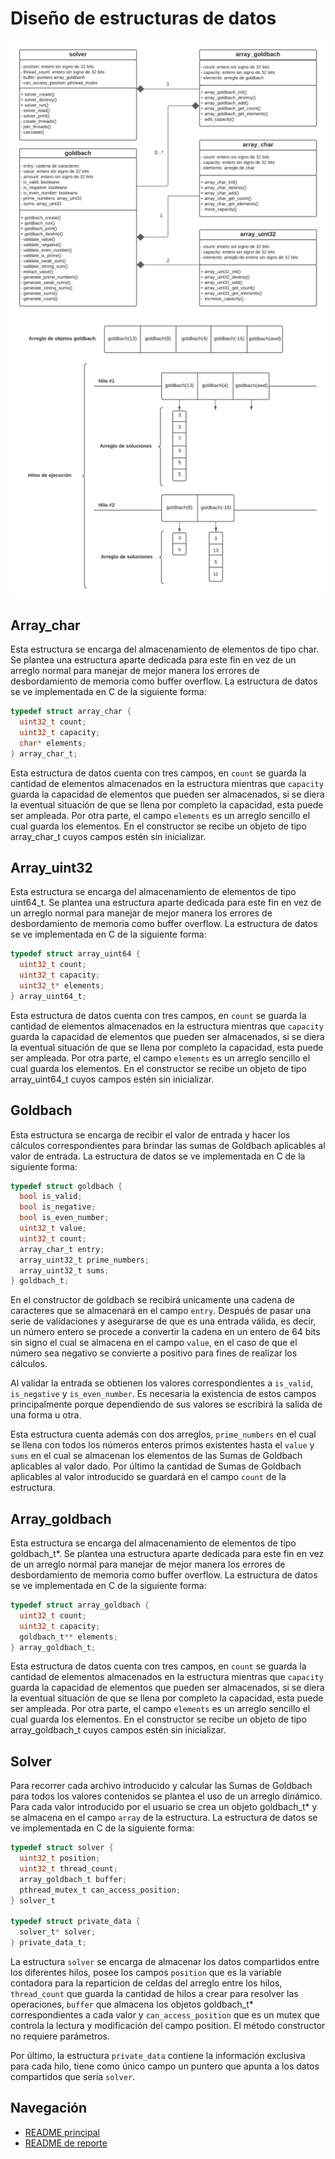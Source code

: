 # **Diseño de estructuras de datos**

![Diagrama UML](../images/goldbachStructures.png "Diagrama UML")
![Diagrama explicativo](../images/memoryDiagram.png "Diagrama de memoria")

## Array_char

Esta estructura se encarga del almacenamiento de elementos de tipo char. Se plantea una estructura aparte dedicada para este fin en vez de un arreglo normal para manejar de mejor manera los errores de desbordamiento de memoria como buffer overflow. La estructura de datos se ve implementada en C de la siguiente forma:

```C
typedef struct array_char {
  uint32_t count;
  uint32_t capacity;
  char* elements;
} array_char_t;
```

Esta estructura de datos cuenta con tres campos, en ```count``` se guarda la cantidad de elementos almacenados en la estructura mientras que ```capacity``` guarda la capacidad de elementos que pueden ser almacenados, si se diera la eventual situación de que se llena por completo la capacidad, esta puede ser ampleada. Por otra parte, el campo ```elements``` es un arreglo sencillo el cual guarda los elementos. En el constructor se recibe un objeto de tipo array_char_t cuyos campos estén sin inicializar.
## Array_uint32

Esta estructura se encarga del almacenamiento de elementos de tipo uint64_t. Se plantea una estructura aparte dedicada para este fin en vez de un arreglo normal para manejar de mejor manera los errores de desbordamiento de memoria como buffer overflow. La estructura de datos se ve implementada en C de la siguiente forma:

```C
typedef struct array_uint64 {
  uint32_t count;
  uint32_t capacity;
  uint32_t* elements;
} array_uint64_t;
```

Esta estructura de datos cuenta con tres campos, en ```count``` se guarda la cantidad de elementos almacenados en la estructura mientras que ```capacity``` guarda la capacidad de elementos que pueden ser almacenados, si se diera la eventual situación de que se llena por completo la capacidad, esta puede ser ampleada. Por otra parte, el campo ```elements``` es un arreglo sencillo el cual guarda los elementos. En el constructor se recibe un objeto de tipo array_uint64_t cuyos campos estén sin inicializar.

## Goldbach

Esta estructura se encarga de recibir el valor de entrada y hacer los cálculos correspondientes para brindar las sumas de Goldbach aplicables al valor de entrada. La estructura de datos se ve implementada en C de la siguiente forma:

```C
typedef struct goldbach {
  bool is_valid;
  bool is_negative;
  bool is_even_number;
  uint32_t value;
  uint32_t count;
  array_char_t entry;
  array_uint32_t prime_numbers;
  array_uint32_t sums;
} goldbach_t;
```

En el constructor de goldbach se recibirá unicamente una cadena de caracteres que se almacenará en el campo ```entry```. Después de pasar una serie de validaciones y asegurarse de que es una entrada válida, es decir, un número entero se procede a convertir la cadena en un entero de 64 bits sin signo el cual se almacena en el campo ```value```, en el caso de que el número sea negativo se convierte a positivo para fines de realizar los cálculos.

Al validar la entrada se obtienen los valores correspondientes a ```is_valid```, ```is_negative``` y ```is_even_number```. Es necesaria la existencia de estos campos principalmente porque dependiendo de sus valores se escribirá la salida de una forma u otra.

Esta estructura cuenta además con dos arreglos, ```prime_numbers``` en el cual se llena con todos los números enteros primos existentes hasta el ```value``` y ```sums``` en el cual se almacenan los elementos de las Sumas de Goldbach aplicables al valor dado. Por último la cantidad de Sumas de Goldbach aplicables al valor introducido se guardará en el campo ```count``` de la estructura.

## Array_goldbach

Esta estructura se encarga del almacenamiento de elementos de tipo goldbach_t*. Se plantea una estructura aparte dedicada para este fin en vez de un arreglo normal para manejar de mejor manera los errores de desbordamiento de memoria como buffer overflow. La estructura de datos se ve implementada en C de la siguiente forma:

```C
typedef struct array_goldbach {
  uint32_t count;
  uint32_t capacity;
  goldbach_t** elements;
} array_goldbach_t;
```

Esta estructura de datos cuenta con tres campos, en ```count``` se guarda la cantidad de elementos almacenados en la estructura mientras que ```capacity``` guarda la capacidad de elementos que pueden ser almacenados, si se diera la eventual situación de que se llena por completo la capacidad, esta puede ser ampleada. Por otra parte, el campo ```elements``` es un arreglo sencillo el cual guarda los elementos. En el constructor se recibe un objeto de tipo array_goldbach_t cuyos campos estén sin inicializar.

## Solver

Para recorrer cada archivo introducido y calcular las Sumas de Goldbach para todos los valores contenidos se plantea el uso de un arreglo dinámico. Para cada valor introducido por el usuario se crea un objeto goldbach_t* y se almacena en el campo ```array``` de la estructura. La estructura de datos se ve implementada en C de la siguiente forma:

```C
typedef struct solver {
  uint32_t position;
  uint32_t thread_count;
  array_goldbach_t buffer;
  pthread_mutex_t can_access_position;
} solver_t

typedef struct private_data {
  solver_t* solver;
} private_data_t;
```

La estructura ```solver``` se encarga de almacenar los datos compartidos entre los diferentes hilos, posee los campos ```position``` que es la variable contadora para la reparticion de celdas del arreglo entre los hilos, ```thread_count``` que guarda la cantidad de hilos a crear para resolver las operaciones, ```buffer``` que almacena los objetos goldbach_t* correspondientes a cada valor y ```can_access_position``` que es un mutex que controla la lectura y modificación del campo position. El método constructor no requiere parámetros.

Por último, la estructura ```private_data``` contiene la información exclusiva para cada hilo, tiene como único campo un puntero que apunta a los datos compartidos que sería ```solver```.

## Navegación

* [README principal](../README.md)
* [README de reporte](../report/README.md)